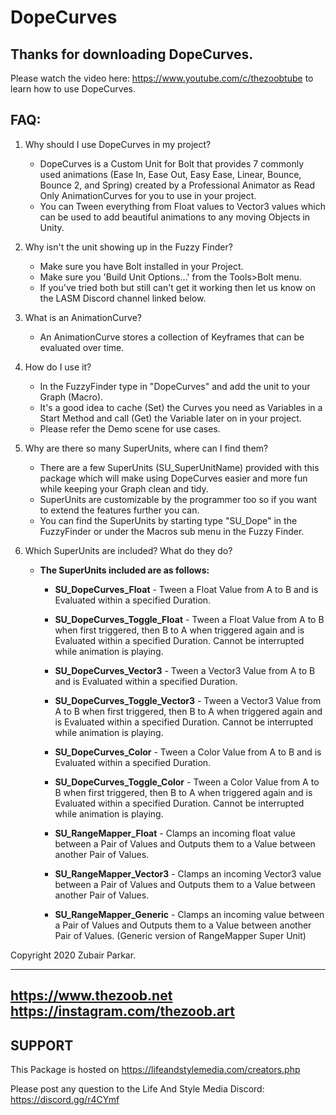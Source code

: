 # DopeCurves
## Thanks for downloading DopeCurves.

Please watch the video here: https://www.youtube.com/c/thezoobtube to learn how to use DopeCurves.

## FAQ:

 1. Why should I use DopeCurves in my project?
	- DopeCurves is a Custom Unit for Bolt that provides 7 commonly used animations (Ease In, Ease Out, Easy Ease, Linear, Bounce, Bounce 2, and Spring) created by a Professional Animator as Read Only AnimationCurves for you to use in your project.
	- You can Tween everything from Float values to Vector3 values which can be used to add beautiful animations to any moving Objects in Unity.

 2. Why isn't the unit showing up in the Fuzzy Finder?
	- Make sure you have Bolt installed in your Project.
	- Make sure you 'Build Unit Options...' from the Tools>Bolt menu.
	- If you've tried both but still can't get it working then let us know on the LASM Discord channel linked below.

 3. What is an AnimationCurve?
	- An AnimationCurve stores a collection of Keyframes that can be evaluated over time. 

 4. How do I use it?
	- In the FuzzyFinder type in "DopeCurves" and add the unit to your Graph (Macro). 
	- It's a good idea to cache (Set) the Curves you need as Variables in a Start Method and call (Get) the Variable later on in your project.
	- Please refer the Demo scene for use cases.

 5. Why are there so many SuperUnits, where can I find them?
	- There are a few SuperUnits (SU_SuperUnitName) provided with this package which will make using DopeCurves easier and more fun while keeping your Graph clean and tidy.
	- SuperUnits are customizable by the programmer too so if you want to extend the features further you can.
	- You can find the SuperUnits by starting type "SU_Dope" in the FuzzyFinder or under the Macros sub menu in the Fuzzy Finder.

 6. Which SuperUnits are included? What do they do?
	- **The SuperUnits included are as follows:**

		- **SU_DopeCurves_Float** - Tween a Float Value from A to B and is Evaluated within a specified Duration.
		- **SU_DopeCurves_Toggle_Float** - Tween a Float Value from A to B when first triggered, then B to A when triggered again and is Evaluated within a specified Duration. Cannot be interrupted while animation is playing.

		- **SU_DopeCurves_Vector3** - Tween a Vector3 Value from A to B and is Evaluated within a specified Duration.
		- **SU_DopeCurves_Toggle_Vector3** - Tween a Vector3 Value from A to B when first triggered, then B to A when triggered again and is Evaluated within a specified Duration. Cannot be interrupted while animation is playing.

		- **SU_DopeCurves_Color** - Tween a Color Value from A to B and is Evaluated within a specified Duration.
		- **SU_DopeCurves_Toggle_Color** - Tween a Color Value from A to B when first triggered, then B to A when triggered again and is Evaluated within a specified Duration. Cannot be interrupted while animation is playing.

		- **SU_RangeMapper_Float** - Clamps an incoming float value between a Pair of Values and Outputs them to a Value between another Pair of Values.
		- **SU_RangeMapper_Vector3** - Clamps an incoming Vector3 value between a Pair of Values and Outputs them to a Value between another Pair of Values.
		- **SU_RangeMapper_Generic** - Clamps an incoming value between a Pair of Values and Outputs them to a Value between another Pair of Values. (Generic version of RangeMapper Super Unit)


Copyright 2020 Zubair Parkar.

--------------------------------------
https://www.thezoob.net
https://instagram.com/thezoob.art
--------------------------------------

SUPPORT
--------------------------------------
This Package is hosted on https://lifeandstylemedia.com/creators.php

Please post any question to the Life And Style Media Discord:
https://discord.gg/r4CYmf
